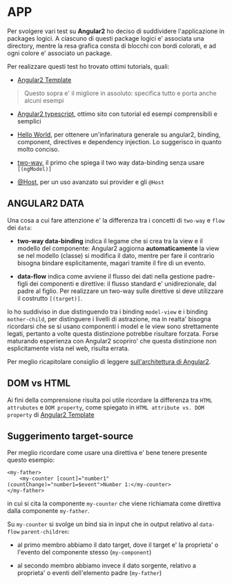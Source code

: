 APP
====


Per svolgere vari test su **Angular2** ho deciso di suddividere l'applicazione in packages logici. 
A ciascuno di questi package logici e' associata una directory, mentre la resa grafica consta di blocchi con bordi colorati, 
e ad ogni colore e' associato un package.

Per realizzare questi test ho trovato ottimi tutorials, quali:

* [Angular2 Template](https://angular.io/docs/ts/latest/guide/template-syntax.html)
> Questo sopra e' il migliore in assoluto:
> specifica tutto e porta anche alcuni esempi

* [Angular2 typescript](http://www.angulartypescript.com/), ottimo sito con tutorial ed esempi comprensibili e semplici

* [Hello World](http://blog.codeleak.pl/2015/06/angular2hello-world.html), per ottenere un'infarinatura generale su angular2, binding, component, directives e dependency injection. Lo suggerisco in quanto molto conciso.

* [two-way](http://angular-2-training-book.rangle.io/handout/components/app_structure/two_way_data_binding.html), il primo che spiega il two way data-binding senza usare `[(ngModel)]`

* [@Host](http://blog.thoughtram.io/angular/2015/08/20/host-and-visibility-in-angular-2-dependency-injection.html), per un uso avanzato sui provider e gli `@Host`



ANGULAR2 DATA
---------------------------

Una cosa a cui fare attenzione e' la differenza tra i concetti di `two-way` e `flow` dei `data`:

* **two-way data-binding**
	 indica il legame che si crea tra la view e il modello del componente: 
	Angular2 aggiorna **automaticamente** la view se nel modello (classe) si modifica il dato, mentre per fare il contrario bisogna bindare esplicitamente, magari tramite il fire di un evento.

* **data-flow**
	indica come avviene il flusso dei dati nella gestione padre-figli dei componenti e direttive:
	il flusso standard e' unidirezionale, dal padre al figlio. Per realizzare un two-way sulle direttive si deve utilizzare il costrutto `[(target)]`.

Io ho suddiviso in due distinguendo tra i binding `model-view` e i binding `mother-child`,  per distinguere i livelli di astrazione, 
ma in realta' bisogna ricordarsi che se si usano componenti i model e le view sono strettamente legati, pertanto a volte questa distinzione potrebbe risultare forzata.
Forse maturando esperienza con Angular2 scopriro' che questa distinzione non esplicitamente vista nel web, risulta errata.

Per meglio ricapitolare consiglio di leggere [sull'architettura di Angular2](http://www.angulartypescript.com/angular-2-architecture/).



DOM vs HTML
----------------------

Ai fini della comprensione risulta poi utile ricordare la differenza tra `HTML attrubutes` e `DOM property`,
 come spiegato in `HTML attribute vs. DOM property` di [Angular2 Template](https://angular.io/docs/ts/latest/guide/template-syntax.html)



Suggerimento target-source
---------------------------------------------

Per meglio ricordare come usare una direttiva e' bene tenere presente questo esempio:

````
<my-father>
	<my-counter [count]="number1" (countChange)="number1=$event">Number 1:</my-counter>
</my-father>
````

in cui si cita la componente `my-counter` che viene richiamata come direttiva dalla componente `my-father`.

Su `my-counter` si svolge un bind sia in input che in output relativo al `data-flow` `parent-children`:

* al primo membro abbiamo il dato target, dove il target e' la proprieta' o l'evento del componente stesso (`my-component`)

* al secondo membro abbiamo invece il dato sorgente, relativo a proprieta' o eventi dell'elemento padre (`my-father`)

